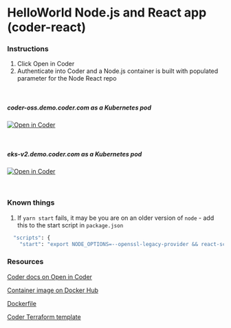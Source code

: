 # HelloWorld Node.js and React app (coder-react)

### Instructions

1. Click Open in Coder
1. Authenticate into Coder and a Node.js container is built with populated parameter for the Node React repo

</br>

##### coder-oss.demo.coder.com as a Kubernetes pod

[![Open in Coder](https://coder-oss.demo.coder.com/open-in-coder.svg)](https://coder-oss.demo.coder.com/templates/pod-node/workspace?mode=auto&param.CPU+cores=2&param.Memory+%28__+GB%29=4&param.PVC+storage+size=10&param.Git+Repo+URL=https%3A%2F%2Fgithub.com%2Fsharkymark%2Fcoder-react&param.Dotfiles+URL+%28optional%29=)

</br>

##### eks-v2.demo.coder.com as a Kubernetes pod
[![Open in Coder](https://eks-v2.demo.coder.com/open-in-coder.svg)](https://eks-v2.demo.coder.com/templates/pod-node/workspace?mode=auto&param.CPU+cores=2&param.Memory+%28__+GB%29=4&param.PVC+storage+size=10&param.Git+Repo+URL=https%3A%2F%2Fgithub.com%2Fsharkymark%2Fcoder-react&param.Dotfiles+URL+%28optional%29=)

</br>

### Known things

1. If `yarn start` fails, it may be you are on an older version of `node` - add this to the start script in `package.json`

```sh
  "scripts": {
    "start": "export NODE_OPTIONS=--openssl-legacy-provider && react-scripts start"
```

### Resources

[Coder docs on Open in Coder](https://coder.com/docs/v2/latest/templates/open-in-coder)

[Container image on Docker Hub](https://hub.docker.com/repository/docker/marktmilligan/node/tags)

[Dockerfile](https://github.com/sharkymark/dockerfiles/blob/main/node/nodesource-method/Dockerfile)

[Coder Terraform template](https://github.com/sharkymark/v2-templates/tree/main/pod-node)
